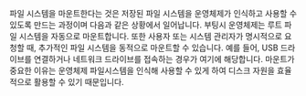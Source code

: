 파일 시스템을 마운트한다는 것은 저장된 파일 시스템을 운영체제가 인식하고 사용할 수 있도록 만드는 과정이며 다음과 같은 상황에서 일어납니다. 부팅시 운영체제는 루트 파일 시스템을 자동으로 마운트합니다.  또한 사용자 또는 시스템 관리자가 명시적으로 요청할 때, 추가적인 파일 시스템을 동적으로 마운트할 수 있습니다. 예를 들어, USB 드라이브를 연결하거나 네트워크 드라이브를 접속하는 경우가 여기에 해당합니다. 
마운트가 중요한 이유는 운영체제 파일시스템을 인식해 사용할 수 있게 하여 디스크 자원을 효율적으로 활용할 수 있기 때문입니다.
